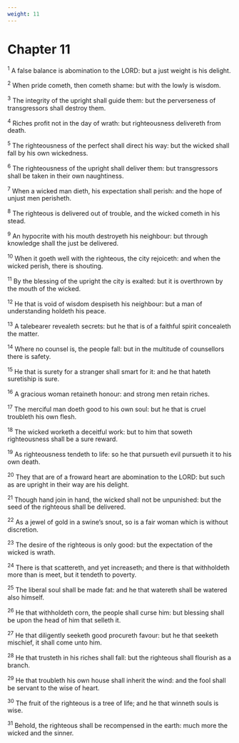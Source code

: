 ```yaml
---
weight: 11
---
```


# Chapter 11

<sup>1</sup> A false balance is abomination to the LORD: but a just weight is his delight. 

<sup>2</sup> When pride cometh, then cometh shame: but with the lowly is wisdom. 

<sup>3</sup> The integrity of the upright shall guide them: but the perverseness of transgressors shall destroy them. 

<sup>4</sup> Riches profit not in the day of wrath: but righteousness delivereth from death. 

<sup>5</sup> The righteousness of the perfect shall direct his way: but the wicked shall fall by his own wickedness. 

<sup>6</sup> The righteousness of the upright shall deliver them: but transgressors shall be taken in their own naughtiness. 

<sup>7</sup> When a wicked man dieth, his expectation shall perish: and the hope of unjust men perisheth. 

<sup>8</sup> The righteous is delivered out of trouble, and the wicked cometh in his stead. 

<sup>9</sup> An hypocrite with his mouth destroyeth his neighbour: but through knowledge shall the just be delivered. 

<sup>10</sup> When it goeth well with the righteous, the city rejoiceth: and when the wicked perish, there is shouting. 

<sup>11</sup> By the blessing of the upright the city is exalted: but it is overthrown by the mouth of the wicked. 

<sup>12</sup> He that is void of wisdom despiseth his neighbour: but a man of understanding holdeth his peace. 

<sup>13</sup> A talebearer revealeth secrets: but he that is of a faithful spirit concealeth the matter. 

<sup>14</sup> Where no counsel is, the people fall: but in the multitude of counsellors there is safety. 

<sup>15</sup> He that is surety for a stranger shall smart for it: and he that hateth suretiship is sure. 

<sup>16</sup> A gracious woman retaineth honour: and strong men retain riches. 

<sup>17</sup> The merciful man doeth good to his own soul: but he that is cruel troubleth his own flesh. 

<sup>18</sup> The wicked worketh a deceitful work: but to him that soweth righteousness shall be a sure reward. 

<sup>19</sup> As righteousness tendeth to life: so he that pursueth evil pursueth it to his own death. 

<sup>20</sup> They that are of a froward heart are abomination to the LORD: but such as are upright in their way are his delight. 

<sup>21</sup> Though hand join in hand, the wicked shall not be unpunished: but the seed of the righteous shall be delivered. 

<sup>22</sup> As a jewel of gold in a swine’s snout, so is a fair woman which is without discretion. 

<sup>23</sup> The desire of the righteous is only good: but the expectation of the wicked is wrath. 

<sup>24</sup> There is that scattereth, and yet increaseth; and there is that withholdeth more than is meet, but it tendeth to poverty. 

<sup>25</sup> The liberal soul shall be made fat: and he that watereth shall be watered also himself. 

<sup>26</sup> He that withholdeth corn, the people shall curse him: but blessing shall be upon the head of him that selleth it. 

<sup>27</sup> He that diligently seeketh good procureth favour: but he that seeketh mischief, it shall come unto him. 

<sup>28</sup> He that trusteth in his riches shall fall: but the righteous shall flourish as a branch. 

<sup>29</sup> He that troubleth his own house shall inherit the wind: and the fool shall be servant to the wise of heart. 

<sup>30</sup> The fruit of the righteous is a tree of life; and he that winneth souls is wise. 

<sup>31</sup> Behold, the righteous shall be recompensed in the earth: much more the wicked and the sinner. 


